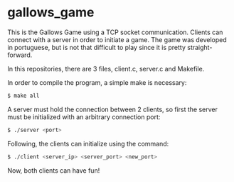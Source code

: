 # gallows_game
This is the Gallows Game using a TCP socket communication. Clients can connect with a server in order to initiate a game. The game was developed in portuguese, but is not that difficult to play since it is pretty straight-forward.

In this repositories, there are 3 files, client.c, server.c and Makefile.

In order to compile the program, a simple make is necessary:

```sh
$ make all
```

A server must hold the connection between 2 clients, so first the server must be initialized with an arbitrary connection port:

```sh
$ ./server <port>
```

Following, the clients can initialize using the command:

```sh
$ ./client <server_ip> <server_port> <new_port>
```

Now, both clients can have fun! 

